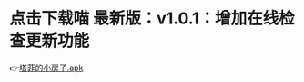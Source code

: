 # 点击下载喵 最新版：v1.0.1：增加在线检查更新功能
👉[塔菲的小房子.apk](https://ly-xxx.github.io/ace_taffy_app_distribution/ace_taffy_1.0.1.apk)
